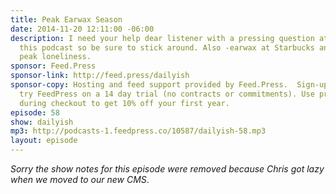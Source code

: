 ```yaml
---
title: Peak Earwax Season
date: 2014-11-20 12:11:00 -06:00
description: I need your help dear listener with a pressing question at the end of
  this podcast so be sure to stick around. Also -earwax at Starbucks and reaching
  peak loneliness.
sponsor: Feed.Press
sponsor-link: http://feed.press/dailyish
sponsor-copy: Hosting and feed support provided by Feed.Press.  Sign-up today and
  try FeedPress on a 14 day trial (no contracts or commitments). Use promo code "dailyish"
  during checkout to get 10% off your first year.
episode: 58
show: dailyish
mp3: http://podcasts-1.feedpress.co/10587/dailyish-58.mp3
layout: episode
---
```


<em>Sorry the show notes for this episode were removed because Chris got lazy when we moved to our new CMS</em>.
